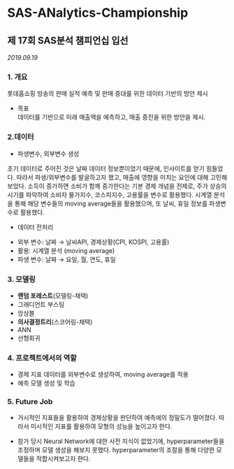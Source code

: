 # SAS-ANalytics-Championship

<h2>제 17회 SAS분석 챔피언십 입선</h2>
<p><i>2019.09.19</i><br>


### 1. 개요
롯데홈쇼핑 방송의 판매 실적 예측 및 판매 증대를 위한 데이터 기반의 방안 제시<br>

- 목표 \
데이터를 기반으로 미래 매출액을 예측하고, 매출 증진을 위한 방안을 제시.

### 2.데이터
- 파생변수, 외부변수 생성
<p>
초기 데이터로 주어진 것은 날짜 데이터 정보뿐이었기 때문에, 인사이트를 얻기 힘들었다. 따라서 파생/외부변수를 발굴하고자 했고, 매출에 영향을 미치는 요인에 대해 고민해보았다. 소득이 증가하면 소비가 함께 증가한다는 기본 경제 개념을 전제로, 주가 상승의 시기를 파악하여 소비자 물가지수, 코스피지수, 고용률을 변수로 활용했다. 시계열 분석을 통해 해당 변수들의 moving average들을 활용했으며, 또 날씨, 휴일 정보를 파생변수로 활용했다.
</p>

- 데이터 전처리 
<ul>
  <li>외부 변수: 날짜 → 날씨API, 경제상황(CPI, KOSPI, 고용률)</li>
  <li>활용: 시계열 분석 (moving average)</li>
  <li>파생 변수: 날짜 → 요일, 월, 연도, 휴일</li>
</ul>

### 3. 모델링

<ul>
  <li><b>랜덤 포레스트</b>(모델링-채택)</li>
  <li>그래디언트 부스팅</li>
  <li>앙상블</li>
  <li><b>의사결정트리</b>(스코어링-채택)</li>
  <li>ANN</li>
  <li>선형회귀</li>
</ul>

### 4. 프로젝트에서의 역할

<ul>
  <li>경제 지표 데이터를 외부변수로 생성하여, moving average를 적용</li>
	<li>예측 모델 생성 및 학습</li>
</ul>
        
### 5. Future Job
<ul>
  <li><p>
    거시적인 지표들을 활용하여 경제상황을 판단하여 예측에의 정밀도가 떨어졌다. 따라서 미시적인 지표를 활용하여 모형의 성능을 높이고자 한다.</p></li>
	
  <li><p>
  참가 당시 Neural Network에 대한 사전 지식이 없었기에, hyperparameter들을 조정하며 모델 생성을 해보지 못했다. hyperparameter의 조절을 통해 다양한 모델들을 적합시켜보고자 한다. </p></li>
</ul>
					

